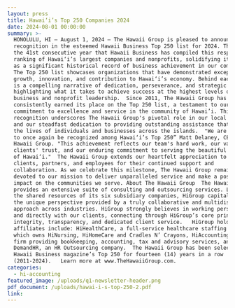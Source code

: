 ```yaml
---
layout: press
title: Hawai‘i’s Top 250 Companies 2024
date: 2024-08-01 00:00:00
summary: >-
  HONOLULU, HI — August 1, 2024 — The Hawaii Group is pleased to announce its
  recognition in the esteemed Hawaii Business Top 250 list for 2024. This marks
  the 41st consecutive year that Hawaii Business has compiled this respected
  ranking of Hawai‘i’s largest companies and nonprofits, solidifying its place
  as a significant historical record of business achievement in our community. 
  The Top 250 list showcases organizations that have demonstrated exceptional
  growth, innovation, and contribution to Hawai‘i’s economy. Behind each ranking
  is a compelling narrative of dedication, perseverance, and strategic vision,
  highlighting what it takes to achieve success at the highest levels of
  business and nonprofit leadership.  Since 2011, The Hawaii Group has
  consistently earned its place on the Top 250 list, a testament to our ongoing
  commitment to excellence and service in the community of Hawai’i. This
  recognition underscores The Hawaii Group's pivotal role in our local economy
  and our steadfast dedication to providing outstanding assistance that enriches
  the lives of individuals and businesses across the islands.  "We are thrilled
  to once again be recognized among Hawai‘i’s Top 250” Matt Delaney, CEO of The
  Hawaii Group. "This achievement reflects our team's hard work, our valued
  clients' trust, and our enduring commitment to serving the beautiful community
  of Hawai‘i."  The Hawaii Group extends our heartfelt appreciation to our
  clients, partners, and employees for their continued support and
  collaboration. As we celebrate this milestone, The Hawaii Group remains
  devoted to our mission to deliver unparalleled service and make a positive
  impact on the communities we serve. About The Hawaii Group  The Hawaii Group
  provides an extensive suite of consulting and outsourcing services. Leveraging
  the shared resources of its six subsidiary companies, HiGroup capitalizes on
  the unique perspective provided by a truly collaborative and multidisciplinary
  approach across industries. HiGroup strongly believes in working personally
  and directly with our clients, connecting through HiGroup’s core principles of
  integrity, transparency, and dedicated client service.   HiGroup holdings and
  affiliates include: HiHealthCare, a full-service healthcare staffing resource
  which owns HiNursing, HiHomeCare and Cradles N’ Crayons, HiAccounting, a CPA
  firm providing bookkeeping, accounting, tax and advisory services, and
  DemandHR, an HR Outsourcing company.  The Hawaii Group has been selected for
  Hawaii Business magazine’s Top 250 for fourteen (14) years in a row
  (2011-2024).   Learn more at www.TheHawaiiGroup.com.
categories:
  - hi-accounting
featured_image: /uploads/q1-newsletter-header.png
pdf_document: /uploads/hawai-i-s-top-250-2.pdf
link:
---
```

